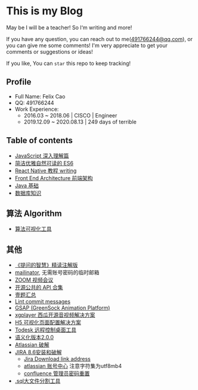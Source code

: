 # This is my Blog

May be I will be a teacher! So I‘m writing and more!

If you have any question, you can reach out to me(491766244@qq.com), or you can give me some comments! I'm very appreciate to get your comments or suggestions or ideas!

If you like, You can `star` this repo to keep tracking! 

## Profile
- Full Name: Felix Cao
- QQ: 491766244
- Work Experience:
    - 2016.03 ~ 2018.06 | CISCO | Engineer
    - 2019.12.09 ~ 2020.08.13 | 249 days of terrible 

## Table of contents

- [JavaScript 深入理解篇](https://github.com/felix-cao/Blog/blob/master/JavaScript.md)
- [简洁优雅自然可读的 ES6](https://github.com/felix-cao/Blog/blob/master/ES6.md)
- [React Native 教程 writing](https://github.com/felix-cao/Blog/blob/master/react-native-tutorial.md)
- [Front End Architecture 前端架构](https://github.com/felix-cao/Blog/blob/master/architecture-front-end.md)
- [Java 基础](https://github.com/felix-cao/Blog/blob/master/java.md)
- [数据库知识](https://github.com/felix-cao/Blog/blob/master/Database.md)
## 算法 Algorithm
- [算法可视化工具](http://algorithm-visualizer.org)

## 其他
- [《提问的智慧》精读注解版](https://hacpai.com/article/1536377163156)
- [mailinator](https://www.mailinator.com/), 无需账号密码的临时邮箱
- [ZOOM 视频会议](https://zoom.us/pricing)
- [开源公共的 API 合集](https://github.com/toddmotto/public-apis)
- [壹题汇总](https://github.com/Advanced-Frontend/Daily-Interview-Question)
- [Lint commit messages](https://github.com/conventional-changelog/commitlint)
- [GSAP (GreenSock Animation Platform)](https://github.com/greensock/GSAP)
- [xgplayer 西瓜开源音视频解决方案](https://github.com/bytedance/xgplayer)
- [H5 可视化页面配置解决方案](https://github.com/MrXujiang/h5-Dooring)
- [Todesk 远程控制桌面工具](https://www.todesk.com/)
- [语义化版本2.0.0](https://semver.org/lang/zh-CN/)
- [Atlassian 破解](https://www.dqzboy.com/atlassian%e5%85%a8%e5%ae%b6%e6%a1%b6%e4%bb%a5%e5%8f%8a%e6%8f%92%e4%bb%b6%e7%a0%b4%e8%a7%a3%e8%af%a6%e7%bb%86%e6%95%99%e7%a8%8b)
- [JIRA 8.6安装和破解](https://www.dqzboy.com/246.html) 
  - [Jira Download link address](https://www.atlassian.com/software/jira/update) 
  - [atlassian 账号中心](https://my.atlassian.com/products/) 注意字符集为utf8mb4
  - [confluence 管理员密码重置](https://confluence.atlassian.com/doc/restore-passwords-to-recover-admin-user-rights-158390.html)
- [.sql大文件分割工具](https://philiplb.de/sqldumpsplitter3/)
